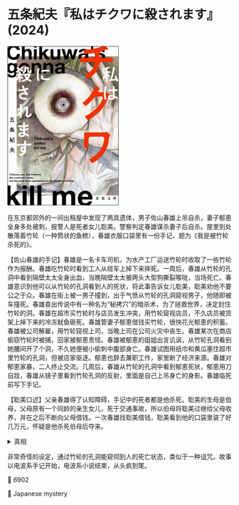 # 五条紀夫『私はチクワに殺されます』(2024)

<img src=images/2024b_cover.jpg width=250/>

在东京都郊外的一间出租屋中发现了两具遗体，男子佐山春雄上吊自杀，妻子郁恵全身多处被刺，报警人是死者女儿聡美。警察判定春雄谋杀妻子后自杀。屋里到处散落着竹轮（一种筒状的鱼糕），春雄衣服口袋里有一份手记，题为《我是被竹轮杀死的》。

【佐山春雄的手记】春雄是一名卡车司机，为水产工厂运送竹轮时收取了一些竹轮作为报酬。春雄吃竹轮时看到工人从缆车上掉下来摔死。一周后，春雄从竹轮的孔洞中看到隔壁太太全身出血，当晚隔壁太太被两头大型狗撕裂喉咙，当场死亡。春雄意识到他可以从竹轮的孔洞看到人的死状，将此事告诉女儿聡美，聡美劝他不要公之于众。春雄在街上被一男子撞到，出于气愤从竹轮的孔洞窥视男子，他随即被车撞死。春雄查出传说中有一种名为“秘拷穴”的暗杀术，为了拯救世界，决定封住竹轮的洞。春雄在超市买竹轮时与店员发生冲突，用竹轮窥视店员，不久店员被货架上掉下来的冷冻鱿鱼砸死。春雄管妻子郁恵借钱买竹轮，很快花光郁恵的积蓄。春雄被公司解雇，用竹轮窥视上司，当晚上司在公司火灾中丧生。春雄某次在商店偷窃竹轮时被捕，回家被郁恵责怪。春雄被郁恵的姐姐出言讥讽，从竹轮孔洞看到她腰间开了个洞，不久她便被小偷刺中腹部身亡。春雄试图用纸巾和黄瓜塞住超市里竹轮的孔洞，但被店家驱逐。郁恵也辞去兼职工作，家里断了经济来源。春雄对郁恵家暴，二人终止交流。几周后，春雄从竹轮的孔洞中看到郁恵死状，郁恵用刀自戕，春雄从镜子里看到竹轮孔洞的反射，里面是自己上吊身亡的身影。春雄临死前写下手记。

【聡美口述】父亲春雄得了认知障碍，手记中的死者都是他杀死。聡美的生母是伯母，父母原有一个同龄的亲生女儿，死于交通事故，所以伯母将聡美过继给父母收养，并在之后不断向父母借钱。一次春雄找聡美借钱，聡美看到他的口袋里装了好几万元，怀疑是他杀死伯母后夺来。

<details><summary>真相</summary>
手记是聡美伪造，一众死者不是事故就是虚构。手记中记载的所有死亡日期均十分准确，临死之日不可能将所有日期都记得那么精确。聡美提前写好手记，把电脑留在现场。春雄跟聡美说：“我们的女儿非常喜欢吃竹轮，不喜欢竹轮的你不是我们的女儿。”所以聡美杀死春雄夫妇。聡美杀死伯母，在尸体腰间开洞，实施“秘拷穴”的秘术，看到自己平静的未来。结尾聡美透过竹轮窥视揭露真相的记者岡嶋忠文，岡嶋在屋内上吊，上衣中塞入一份小说片段，讲述竹轮的故事。
</details>

非常奇怪的设定，通过竹轮的孔洞能窥伺到人的死亡状态，类似于一种诅咒。故事以电波系手记开始，电波系小说结束，从头疯到尾。

:link: 6902

:file_folder: Japanese mystery
